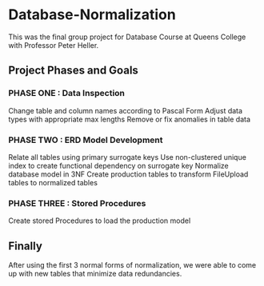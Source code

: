 # Database-Normalization
This was the final group project for Database Course at Queens College with Professor Peter Heller.

## Project Phases and Goals 
### PHASE ONE : Data Inspection
Change table and column names according to Pascal Form
Adjust data types with appropriate max lengths
Remove or fix anomalies in table data
### PHASE TWO : ERD Model Development
Relate all tables using primary surrogate keys
Use non-clustered unique index to create functional dependency on surrogate key
Normalize database model in 3NF
Create production tables to transform FileUpload tables to normalized tables
### PHASE THREE : Stored Procedures
Create stored Procedures to load the production model

## Finally
After using the first 3 normal forms of normalization, we were able to come up with new tables that minimize data redundancies.
